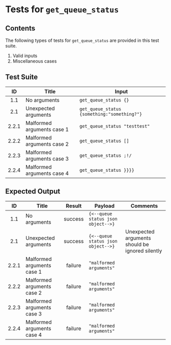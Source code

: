 # Tests for `get_queue_status`

## Contents
The following types of tests for `get_queue_status` are provided in this test suite.
  1. Valid inputs
  2. Miscellaneous cases

## Test Suite
|   ID  | Title                      | Input                                                                                          |
| :---: | -------------------------- | ---------------------------------------------------------------------------------------------- |
|  1.1  | No arguments               | `get_queue_status {}`                                                                          |
|  2.1  | Unexpected arguments       | `get_queue_status {something:"something?"}`                                                    |
| 2.2.1 | Malformed arguments case 1 | `get_queue_status "testtest"`                                                                  |
| 2.2.2 | Malformed arguments case 2 | `get_queue_status []`                                                                          |
| 2.2.3 | Malformed arguments case 3 | `get_queue_status ;!/`                                                                         |
| 2.2.4 | Malformed arguments case 4 | `get_queue_status }}}}`                                                                        |

## Expected Output
|   ID  | Title                      |  Result | Payload                            | Comments                                        |
| :---: | -------------------------- | :-----: | ---------------------------------- | ----------------------------------------------- |
|  1.1  | No arguments               | success | `{<--queue status json object-->}` |                                                 |
|  2.1  | Unexpected arguments       | success | `{<--queue status json object-->}` | Unexpected arguments should be ignored silently |
| 2.2.1 | Malformed arguments case 1 | failure | `"malformed arguments"`            |                                                 |
| 2.2.2 | Malformed arguments case 2 | failure | `"malformed arguments"`            |                                                 |
| 2.2.3 | Malformed arguments case 3 | failure | `"malformed arguments"`            |                                                 |
| 2.2.4 | Malformed arguments case 4 | failure | `"malformed arguments"`            |                                                 |
